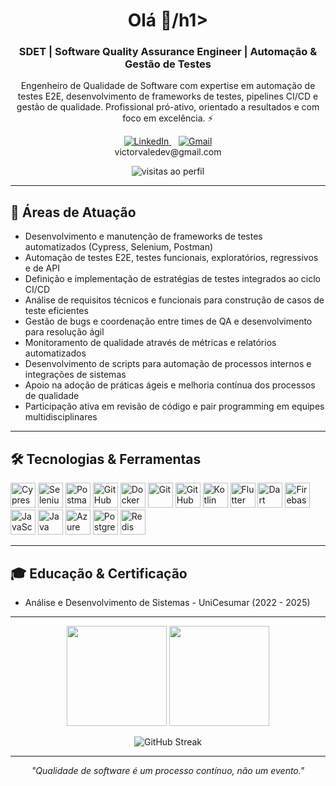 <h1 align="center">Olá 👋/h1>

<h3 align="center">SDET | Software Quality Assurance Engineer | Automação & Gestão de Testes</h3>

<p align="center">
  Engenheiro de Qualidade de Software com expertise em automação de testes E2E, desenvolvimento de frameworks de testes, pipelines CI/CD e gestão de qualidade. Profissional pró-ativo, orientado a resultados e com foco em excelência. ⚡
</p>

<p align="center">
  <a href="https://www.linkedin.com/in/victor-vale-dev/">
    <img src="https://img.shields.io/badge/LinkedIn-0077B5?style=for-the-badge&logo=linkedin&logoColor=white" alt="LinkedIn"/>
  </a>
  &nbsp;&nbsp;
  <a href="mailto:victorvaledev@gmail.com">
    <img src="https://img.shields.io/badge/Gmail-D14836?style=for-the-badge&logo=gmail&logoColor=white" alt="Gmail"/>
  </a>
  <br/>
  victorvaledev@gmail.com
</p>

<p align="center">
  <img src="https://visitor-badge.laobi.icu/badge?page_id=Victor-Valedev" alt="visitas ao perfil" />
</p>


---

## 🚀 Áreas de Atuação

- Desenvolvimento e manutenção de frameworks de testes automatizados (Cypress, Selenium, Postman)  
- Automação de testes E2E, testes funcionais, exploratórios, regressivos e de API  
- Definição e implementação de estratégias de testes integrados ao ciclo CI/CD  
- Análise de requisitos técnicos e funcionais para construção de casos de teste eficientes  
- Gestão de bugs e coordenação entre times de QA e desenvolvimento para resolução ágil  
- Monitoramento de qualidade através de métricas e relatórios automatizados  
- Desenvolvimento de scripts para automação de processos internos e integrações de sistemas  
- Apoio na adoção de práticas ágeis e melhoria contínua dos processos de qualidade  
- Participação ativa em revisão de código e pair programming em equipes multidisciplinares  

---

## 🛠️ Tecnologias & Ferramentas

<p align="left">
  <img src="https://skillicons.dev/icons?i=cypress" alt="Cypress" width="40" height="40"/>
  <img src="https://skillicons.dev/icons?i=selenium" alt="Selenium" width="40" height="40"/>
  <img src="https://skillicons.dev/icons?i=postman" alt="Postman" width="40" height="40"/>
  <img src="https://skillicons.dev/icons?i=githubactions" alt="GitHub Actions" width="40" height="40"/>
  <img src="https://skillicons.dev/icons?i=docker" alt="Docker" width="40" height="40"/>
  <img src="https://skillicons.dev/icons?i=git" alt="Git" width="40" height="40"/>
  <img src="https://skillicons.dev/icons?i=github" alt="GitHub" width="40" height="40"/>
  <img src="https://skillicons.dev/icons?i=kotlin" alt="Kotlin" width="40" height="40"/>
  <img src="https://skillicons.dev/icons?i=flutter" alt="Flutter" width="40" height="40"/>
  <img src="https://skillicons.dev/icons?i=dart" alt="Dart" width="40" height="40"/>
  <img src="https://skillicons.dev/icons?i=firebase" alt="Firebase" width="40" height="40"/>
  <img src="https://skillicons.dev/icons?i=javascript" alt="JavaScript" width="40" height="40"/>
  <img src="https://skillicons.dev/icons?i=java" alt="Java" width="40" height="40"/>
  <img src="https://skillicons.dev/icons?i=azure" alt="Azure" width="40" height="40"/>
  <img src="https://skillicons.dev/icons?i=postgres" alt="PostgreSQL" width="40" height="40"/>
  <img src="https://skillicons.dev/icons?i=redis" alt="Redis" width="40" height="40"/>
</p>







---

## 🎓 Educação & Certificação

- Análise e Desenvolvimento de Sistemas - UniCesumar (2022 - 2025)  

---

<p align="center">
  <img height="160em" src="https://github-readme-stats.vercel.app/api?username=Victor-Valedev&theme=dracula&show_icons=true&include_all_commits=true&count_private=true" />
  <img height="160em" src="https://github-readme-stats.vercel.app/api/top-langs/?username=Victor-Valedev&theme=dracula&layout=compact&langs_count=8" />
</p>

<p align="center">
  <img src="https://github-readme-streak-stats.herokuapp.com/?user=Victor-Valedev&theme=dracula" alt="GitHub Streak" />
</p>

---

<p align="center">
  <em>"Qualidade de software é um processo contínuo, não um evento."</em>
</p>
